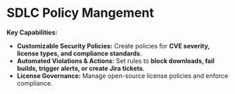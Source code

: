 # SDLC Policy Mangement

**Key Capabilities:**

* **Customizable Security Policies:** Create policies for **CVE severity, license types, and compliance standards**.
* **Automated Violations & Actions:** Set rules to **block downloads, fail builds, trigger alerts, or create Jira tickets**.
* **License Governance:** Manage open-source license policies and enforce compliance.
